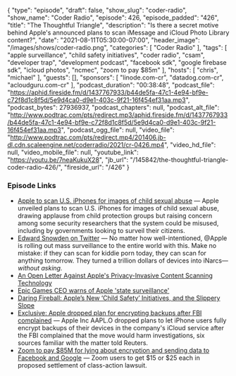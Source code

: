 {
  "type": "episode",
  "draft": false,
  "show_slug": "coder-radio",
  "show_name": "Coder Radio",
  "episode": 426,
  "episode_padded": "426",
  "title": "The Thoughtful Triangle",
  "description": "Is there a secret motive behind Apple's announced plans to scan iMessage and iCloud Photo Library content?",
  "date": "2021-08-11T05:30:00-07:00",
  "header_image": "/images/shows/coder-radio.png",
  "categories": [
    "Coder Radio"
  ],
  "tags": [
    "apple surveillance",
    "child safety initiatives",
    "coder radio",
    "csam",
    "developer trap",
    "development podcast",
    "facebook sdk",
    "google firebase sdk",
    "icloud photos",
    "ncmec",
    "zoom to pay $85m"
  ],
  "hosts": [
    "chris",
    "michael"
  ],
  "guests": [],
  "sponsors": [
    "linode.com-cr",
    "datadog.com-cr",
    "acloudguru.com-cr"
  ],
  "podcast_duration": "00:38:48",
  "podcast_file": "https://aphid.fireside.fm/d/1437767933/b44de5fa-47c1-4e94-bf9e-c72f8d1c8f5d/5e9d4ca0-d9e1-403c-9f21-16f454ef31aa.mp3",
  "podcast_bytes": 27936937,
  "podcast_chapters": null,
  "podcast_alt_file": "http://www.podtrac.com/pts/redirect.mp3/aphid.fireside.fm/d/1437767933/b44de5fa-47c1-4e94-bf9e-c72f8d1c8f5d/5e9d4ca0-d9e1-403c-9f21-16f454ef31aa.mp3",
  "podcast_ogg_file": null,
  "video_file": "http://www.podtrac.com/pts/redirect.mp4/201406.jb-dl.cdn.scaleengine.net/coderradio/2021/cr-0426.mp4",
  "video_hd_file": null,
  "video_mobile_file": null,
  "youtube_link": "https://youtu.be/7neaKukuX28",
  "jb_url": "/145842/the-thoughtful-triangle-coder-radio-426/",
  "fireside_url": "/426"
}


### Episode Links

  * [Apple to scan U.S. iPhones for images of child sexual abuse](https://apnews.com/article/technology-business-child-abuse-apple-inc-7fe2a09427d663cda8addfeeffc40196 "Apple to scan U.S. iPhones for images of child sexual abuse") — Apple unveiled plans to scan U.S. iPhones for images of child sexual abuse, drawing applause from child protection groups but raising concern among some security researchers that the system could be misused, including by governments looking to surveil their citizens.
  * [Edward Snowden on Twitter](https://twitter.com/Snowden/status/1423469854347169798?s=09 "Edward Snowden on Twitter") — No matter how well-intentioned, @Apple is rolling out mass surveillance to the entire world with this. Make no mistake: if they can scan for kiddie porn today, they can scan for anything tomorrow. They turned a trillion dollars of devices into iNarcs—*without asking.*
  * [An Open Letter Against Apple's Privacy-Invasive Content Scanning Technology](https://appleprivacyletter.com/ "An Open Letter Against Apple's Privacy-Invasive Content Scanning Technology")
  * [Epic Games CEO warns of Apple 'state surveillance'](https://www.imore.com/epic-games-ceo-warns-apple-state-surveillance "Epic Games CEO warns of Apple 'state surveillance'")
  * [Daring Fireball: Apple’s New ‘Child Safety’ Initiatives, and the Slippery Slope](https://daringfireball.net/2021/08/apple_child_safety_initiatives_slippery_slope "Daring Fireball: Apple’s New ‘Child Safety’ Initiatives, and the Slippery Slope")
  * [Exclusive: Apple dropped plan for encrypting backups after FBI complained](https://www.reuters.com/article/us-apple-fbi-icloud-exclusive-idUSKBN1ZK1CT "Exclusive: Apple dropped plan for encrypting backups after FBI complained") — Apple Inc AAPL.O dropped plans to let iPhone users fully encrypt backups of their devices in the company's iCloud service after the FBI complained that the move would harm investigations, six sources familiar with the matter told Reuters.
  * [Zoom to pay $85M for lying about encryption and sending data to Facebook and Google](https://arstechnica.com/tech-policy/2021/08/zoom-to-pay-85m-for-lying-about-encryption-and-sending-data-to-facebook-and-google/ "Zoom to pay $85M for lying about encryption and sending data to Facebook and Google") — Zoom users to get $15 or $25 each in proposed settlement of class-action lawsuit.



